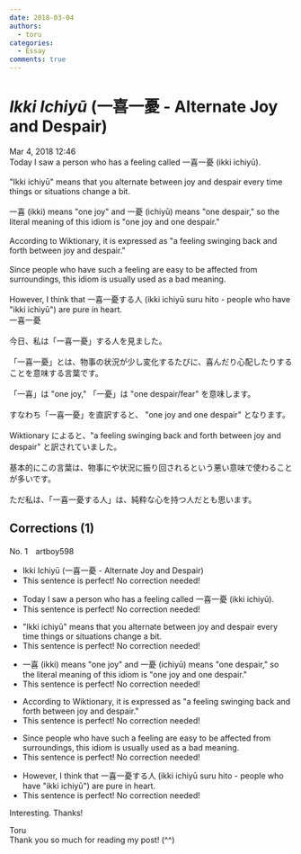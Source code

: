 ```yaml
---
date: 2018-03-04
authors:
  - toru
categories:
  - Essay
comments: true
---
```


# <strong><em>Ikki Ichiyū</strong></em> (一喜一憂 - Alternate Joy and Despair)
<div class="date">Mar 4, 2018 12:46</div>
<div id="post"><div id="body_show_ori">
Today I saw a person who has a feeling called 一喜一憂 (ikki ichiyū).<br/><br/>"Ikki ichiyū" means that you alternate between joy and despair every time things or situations change a bit.<br/><br/>一喜 (ikki) means "one joy" and 一憂 (ichiyū) means "one despair," so the literal meaning of this idiom is "one joy and one despair."<br/><br/>According to Wiktionary, it is expressed as "a feeling swinging back and forth between joy and despair."<br/><br/>Since people who have such a feeling are easy to be affected from surroundings, this idiom is usually used as a bad meaning.<br/><br/>However, I think that 一喜一憂する人 (ikki ichiyū suru hito - people who have "ikki ichiyū") are pure in heart.
</div></div>

<!-- more -->

<div id="post_ja"><div id="body_show_mo">
一喜一憂<br/><br/>今日、私は「一喜一憂」する人を見ました。<br/><br/>「一喜一憂」とは、物事の状況が少し変化するたびに、喜んだり心配したりすることを意味する言葉です。<br/><br/>「一喜」は "one joy," 「一憂」は "one despair/fear" を意味します。<br/><br/>すなわち「一喜一憂」を直訳すると、 "one joy and one despair" となります。<br/><br/>Wiktionary によると、"a feeling swinging back and forth between joy and despair" と訳されていました。<br/><br/>基本的にこの言葉は、物事にや状況に振り回されるという悪い意味で使わることが多いです。<br/><br/>ただ私は、「一喜一憂する人」は、純粋な心を持つ人だとも思います。
</div></div>

## Corrections (1)
<div id="block"><div class="first_name"> No. 1　<span class="just_name">artboy598</span></div><div id="block2">
<ul class="correction_field">
<li class="incorrect">Ikki Ichiyū (一喜一憂 - Alternate Joy and Despair)</li>
<li class="corrected perfect">This sentence is perfect! No correction needed!</li>
</ul>
<ul class="correction_field">
<li class="incorrect">Today I saw a person who has a feeling called 一喜一憂 (ikki ichiyū).</li>
<li class="corrected perfect">This sentence is perfect! No correction needed!</li>
</ul>
<ul class="correction_field">
<li class="incorrect">"Ikki ichiyū" means that you alternate between joy and despair every time things or situations change a bit.</li>
<li class="corrected perfect">This sentence is perfect! No correction needed!</li>
</ul>
<ul class="correction_field">
<li class="incorrect">一喜 (ikki) means "one joy" and 一憂 (ichiyū) means "one despair," so the literal meaning of this idiom is "one joy and one despair."</li>
<li class="corrected perfect">This sentence is perfect! No correction needed!</li>
</ul>
<ul class="correction_field">
<li class="incorrect">According to Wiktionary, it is expressed as "a feeling swinging back and forth between joy and despair."</li>
<li class="corrected perfect">This sentence is perfect! No correction needed!</li>
</ul>
<ul class="correction_field">
<li class="incorrect">Since people who have such a feeling are easy to be affected from surroundings, this idiom is usually used as a bad meaning.</li>
<li class="corrected perfect">This sentence is perfect! No correction needed!</li>
</ul>
<ul class="correction_field">
<li class="incorrect">However, I think that 一喜一憂する人 (ikki ichiyū suru hito - people who have "ikki ichiyū") are pure in heart.</li>
<li class="corrected perfect">This sentence is perfect! No correction needed!</li>
</ul>
<p class="comment_small">
 Interesting.  Thanks!
</p>

</div><div class="name"><span class="just_name">Toru</span><br>
Thank you so much for reading my post! (^^)
</div>
</div>
